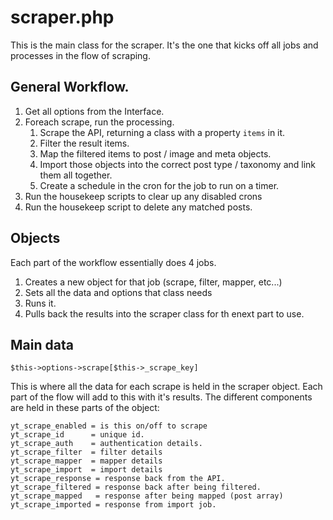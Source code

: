 # scraper.php

This is the main class for the scraper. It's the one that kicks off all jobs and processes in the flow of scraping.

## General Workflow.

1. Get all options from the Interface.
2. Foreach scrape, run the processing.
   1. Scrape the API, returning a class with a property `items` in it.
   2. Filter the result items.
   3. Map the filtered items to post / image and meta objects.
   4. Import those objects into the correct post type / taxonomy and link them all together.
   5. Create a schedule in the cron for the job to run on a timer.
3. Run the housekeep scripts to clear up any disabled crons
4. Run the housekeep script to delete any matched posts.

## Objects

Each part of the workflow essentially does 4 jobs.
1. Creates a new object for that job (scrape, filter, mapper, etc...)
2. Sets all the data and options that class needs
3. Runs it.
4. Pulls back the results into the scraper class for th enext part to use.

## Main data

    $this->options->scrape[$this->_scrape_key]

This is where all the data for each scrape is held in the scraper object. Each part of the flow will add to this with it's results.
The different components are held in these parts of the object:

    yt_scrape_enabled = is this on/off to scrape                           
    yt_scrape_id      = unique id.                                
    yt_scrape_auth    = authentication details.                             
    yt_scrape_filter  = filter details                            
    yt_scrape_mapper  = mapper details                            
    yt_scrape_import  = import details                            
    yt_scrape_response = response back from the API.              
    yt_scrape_filtered = response back after being filtered.      
    yt_scrape_mapped   = response after being mapped (post array) 
    yt_scrape_imported = response from import job.                